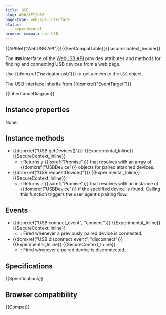 ```yaml
---
title: USB
slug: Web/API/USB
page-type: web-api-interface
status:
  - experimental
browser-compat: api.USB
---
```


{{APIRef("WebUSB API")}}{{SeeCompatTable}}{{securecontext_header}}

The **`USB`** interface of the [WebUSB API](/en-US/docs/Web/API/WebUSB_API) provides attributes and methods for finding and connecting USB devices from a web page.

Use {{domxref("navigator.usb")}} to get access to the `USB` object.

The USB interface inherits from {{domxref("EventTarget")}}.

{{InheritanceDiagram}}

## Instance properties

None.

## Instance methods

- {{domxref("USB.getDevices()")}} {{Experimental_Inline}} {{SecureContext_Inline}}
  - : Returns a {{jsxref("Promise")}} that resolves with an array of {{domxref("USBDevice")}} objects for paired attached devices.
- {{domxref("USB.requestDevice()")}} {{Experimental_Inline}} {{SecureContext_Inline}}
  - : Returns a {{jsxref("Promise")}} that resolves with an instance of {{domxref("USBDevice")}} if the specified device is found. Calling this function triggers the user agent's pairing flow.

## Events

- {{domxref("USB.connect_event", "connect")}} {{Experimental_Inline}} {{SecureContext_Inline}}
  - : Fired whenever a previously paired device is connected.
- {{domxref("USB.disconnect_event", "disconnect")}} {{Experimental_Inline}} {{SecureContext_Inline}}
  - : Fired whenever a paired device is disconnected.

## Specifications

{{Specifications}}

## Browser compatibility

{{Compat}}
